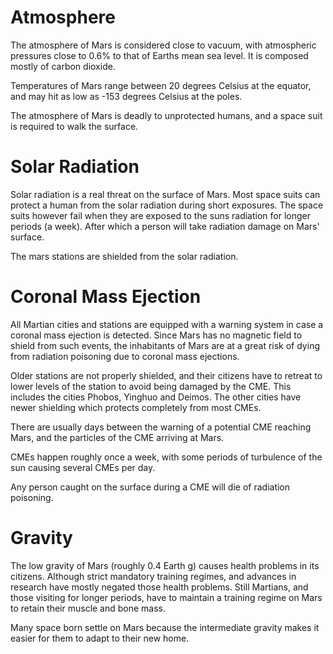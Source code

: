 # Atmosphere

The atmosphere of Mars is considered close to vacuum, with atmospheric
pressures close to 0.6% to that of Earths mean sea level. It is composed
mostly of carbon dioxide.

Temperatures of Mars range between 20 degrees Celsius at the equator, and
may hit as low as -153 degrees Celsius at the poles.

The atmosphere of Mars is deadly to unprotected humans, and a space suit is
required to walk the surface.

# Solar Radiation

Solar radiation is a real threat on the surface of Mars. Most space
suits can protect a human from the solar radiation during short exposures.
The space suits however fail when they are exposed to the suns radiation for
longer periods (a week). After which a person will take radiation damage
on Mars' surface.

The mars stations are shielded from the solar radiation.

# Coronal Mass Ejection

All Martian cities and stations are equipped with a warning system in case
a coronal mass ejection is detected. Since Mars has no magnetic field to
shield from such events, the inhabitants of Mars are at a great risk of
dying from radiation poisoning due to coronal mass ejections.

Older stations are not properly shielded, and their citizens have to retreat
to lower levels of the station to avoid being damaged by the CME. This includes
the cities Phobos, Yinghuo and Deimos. The other cities have newer shielding
which protects completely from most CMEs.

There are usually days between the warning of a potential CME reaching Mars,
and the particles of the CME arriving at Mars.

CMEs happen roughly once a week, with some periods of turbulence of the sun
causing several CMEs per day.

Any person caught on the surface during a CME will die of radiation poisoning.

# Gravity

The low gravity of Mars (roughly 0.4 Earth g) causes health problems in its
citizens. Although strict mandatory training regimes, and advances in
research have mostly negated those health problems. Still Martians, and those
visiting for longer periods, have to maintain a training regime on Mars to
retain their muscle and bone mass.

Many space born settle on Mars because the intermediate gravity makes it easier
for them to adapt to their new home.
